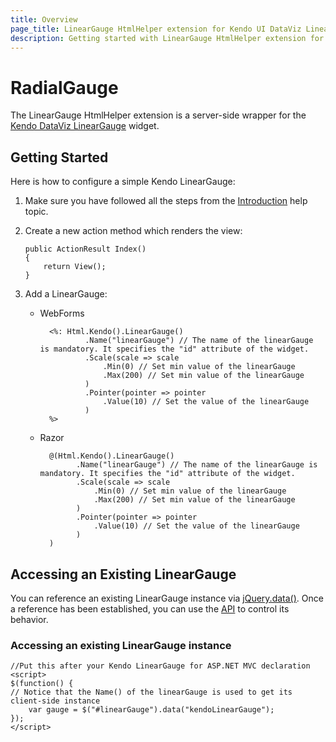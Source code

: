 ```yaml
---
title: Overview
page_title: LinearGauge HtmlHelper extension for Kendo UI DataViz LinearGauge documentation
description: Getting started with LinearGauge HtmlHelper extension for Kendo UI DataViz LinearGauge for ASP.NET MVC.
---
```


# RadialGauge

The LinearGauge HtmlHelper extension is a server-side wrapper for the [Kendo DataViz LinearGauge](/api/dataviz/lineargauge) widget.

## Getting Started

Here is how to configure a simple Kendo LinearGauge:

1.  Make sure you have followed all the steps from the [Introduction](/aspnet-mvc/introduction) help topic.

2.  Create a new action method which renders the view:

        public ActionResult Index()
        {
            return View();
        }
3.  Add a LinearGauge:
    - WebForms

            <%: Html.Kendo().LinearGauge()
                    .Name("linearGauge") // The name of the linearGauge is mandatory. It specifies the "id" attribute of the widget.
                    .Scale(scale => scale
                        .Min(0) // Set min value of the linearGauge
                        .Max(200) // Set min value of the linearGauge
                    )
                    .Pointer(pointer => pointer
                        .Value(10) // Set the value of the linearGauge
                    )
            %>
    - Razor

            @(Html.Kendo().LinearGauge()
                  .Name("linearGauge") // The name of the linearGauge is mandatory. It specifies the "id" attribute of the widget.
                  .Scale(scale => scale
                      .Min(0) // Set min value of the linearGauge
                      .Max(200) // Set min value of the linearGauge
                  )
                  .Pointer(pointer => pointer
                      .Value(10) // Set the value of the linearGauge
                  )
            )

## Accessing an Existing LinearGauge

You can reference an existing LinearGauge instance via [jQuery.data()](http://api.jquery.com/jQuery.data/).
Once a reference has been established, you can use the [API](/api/dataviz/lineargauge#methods) to control its behavior.

### Accessing an existing LinearGauge instance

    //Put this after your Kendo LinearGauge for ASP.NET MVC declaration
    <script>
    $(function() {
    // Notice that the Name() of the linearGauge is used to get its client-side instance
        var gauge = $("#linearGauge").data("kendoLinearGauge");
    });
    </script>

